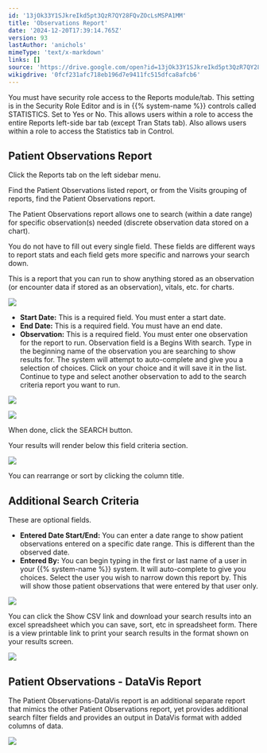 ```yaml
---
id: '13jOk33Y1SJkreIkd5pt3QzR7QY28FQvZOcLsMSPA1MM'
title: 'Observations Report'
date: '2024-12-20T17:39:14.765Z'
version: 93
lastAuthor: 'anichols'
mimeType: 'text/x-markdown'
links: []
source: 'https://drive.google.com/open?id=13jOk33Y1SJkreIkd5pt3QzR7QY28FQvZOcLsMSPA1MM'
wikigdrive: '0fcf231afc718eb196d7e9411fc515dfca8afcb6'
---
```

You must have security role access to the Reports module/tab. This setting is in the Security Role Editor and is in {{% system-name %}} controls called STATISTICS. Set to Yes or No. This allows users within a role to access the entire Reports left-side bar tab (except Tran Stats tab). Also allows users within a role to access the Statistics tab in Control.

## Patient Observations Report

Click the Reports tab on the left sidebar menu.

Find the Patient Observations listed report, or from the Visits grouping of reports, find the Patient Observations report.

The Patient Observations report allows one to search (within a date range) for specific observation(s) needed (discrete observation data stored on a chart).

You do not have to fill out every single field. These fields are different ways to report stats and each field gets more specific and narrows your search down.

This is a report that you can run to show anything stored as an observation (or encounter data if stored as an observation), vitals, etc. for charts.

![](../observations-report.assets/f24a16fdc79bac537446190b0ae512e3.png)

* <strong>Start Date:</strong> This is a required field. You must enter a start date.
* <strong>End Date:</strong> This is a required field. You must have an end date.
* <strong>Observation:</strong> This is a required field. You must enter one observation for the report to run. Observation field is a Begins With search.  Type in the beginning name of the observation you are searching to show results for. The system will attempt to auto-complete and give you a selection of choices. Click on your choice and it will save it in the list. Continue to type and select another observation to add to the search criteria report you want to run.

![](../observations-report.assets/6dafaca80251f66cedc1420e8d2d79c3.png)

![](../observations-report.assets/aaf4a86ecc09f180db6a2a4b0c1cca28.png)

When done, click the SEARCH button.

Your results will render below this field criteria section.

![](../observations-report.assets/96771ab039551b29dcdf39211480ed10.png)

You can rearrange or sort by clicking the column title.

## Additional Search Criteria

These are optional fields.

* <strong>Entered Date Start/End:</strong> You can enter a date range to show patient observations entered on a specific date range. This is different than the observed date.
* <strong>Entered By:</strong> You can begin typing in the first or last name of a user in your {{% system-name %}} system. It will auto-complete to give you choices. Select the user you wish to narrow down this report by. This will show those patient observations that were entered by that user only.

![](../observations-report.assets/64c880ba592f7ba903a4c1da46e890a3.png)

You can click the Show CSV link and download your search results into an excel spreadsheet which you can save, sort, etc in spreadsheet form. There is a view printable link to print your search results in the format shown on your results screen.

![](../observations-report.assets/187599c9dbe809846c5ccfa1115611d2.png)

## Patient Observations - DataVis Report

The Patient Observations-DataVis report is an additional separate report that mimics the other Patient Observations report, yet provides additional search filter fields and provides an output in DataVis format with added columns of data.

![](../observations-report.assets/7ee1267958ef2cb478ace237fffef9f0.png)
